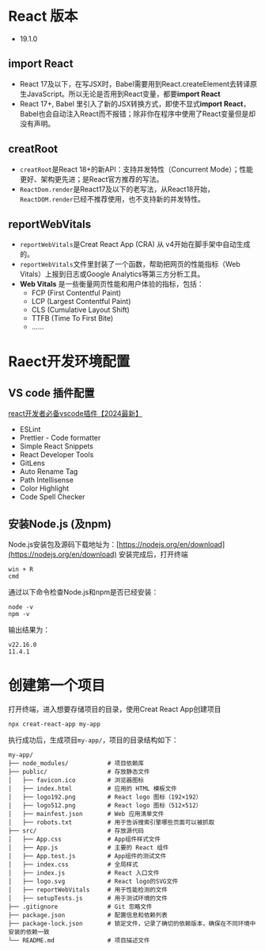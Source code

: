 # React 版本
- 19.1.0
## import React
- React 17及以下，在写JSX时，Babel需要用到React.createElement去转译原生JavaScript。所以无论是否用到React变量，都要**import React**
- React 17+, Babel 里引入了新的JSX转换方式，即使不显式**import React**，Babel也会自动注入React而不报错；除非你在程序中使用了React变量但是却没有声明。
## creatRoot
- ```creatRoot```是React 18+的新API：支持并发特性（Concurrent Mode）；性能更好、架构更先进；是React官方推荐的写法。
- ```ReactDom.render```是React17及以下的老写法，从React18开始，```ReactDOM.render```已经不推荐使用，也不支持新的并发特性。
## reportWebVitals
- ```reportWebVitals```是Creat React App (CRA) 从 v4开始在脚手架中自动生成的。
- ```reportWebVitals```文件里封装了一个函数，帮助把网页的性能指标（Web Vitals）上报到日志或Google Analytics等第三方分析工具。
- **Web Vitals** 是一些衡量网页性能和用户体验的指标，包括：
  - FCP (First Contentful Paint)
  - LCP (Largest Contentful Paint)
  - CLS (Cumulative Layout Shift)
  - TTFB (Time To First Bite)
  - ……
# Raect开发环境配置
## VS code 插件配置
[react开发者必备vscode插件【2024最新】](https://juejin.cn/post/7337519776794918921)
- ESLint
- Prettier - Code formatter
- Simple React Snippets
- React Developer Tools
- GitLens
- Auto Rename Tag
- Path Intellisense
- Color Highlight
- Code Spell Checker
## 安装Node.js (及npm)
Node.js安装包及源码下载地址为：[https://nodejs.org/en/download](https://nodejs.org/en/download)
安装完成后，打开终端
```
win + R
cmd
```
通过以下命令检查Node.js和npm是否已经安装：
```
node -v 
npm -v
```
输出结果为：
```
v22.16.0
11.4.1
```
# 创建第一个项目
打开终端，进入想要存储项目的目录，使用Creat React App创建项目
```
npx creat-react-app my-app
```
执行成功后，生成项目```my-app/```，项目的目录结构如下：
```
my-app/
├── node_modules/           # 项目依赖库
├── public/                 # 存放静态文件
│   ├── favicon.ico         # 浏览器图标
│   ├── index.html          # 应用的 HTML 模板文件
│   ├── logo192.png         # React logo 图标（192×192）
│   ├── logo512.png         # React logo 图标（512×512）
│   ├── mainfest.json       # Web 应用清单文件
│   ├── robots.txt          # 用于告诉搜索引擎哪些页面可以被抓取
├── src/                    # 存放源代码
│   ├── App.css             # App组件样式文件
│   ├── App.js              # 主要的 React 组件
│   ├── App.test.js         # App组件的测试文件
│   ├── index.css           # 全局样式
│   ├── index.js            # React 入口文件
│   ├── logo.svg            # React logo的SVG文件
│   ├── reportWebVitals     # 用于性能检测的文件
│   ├── setupTests.js       # 用于测试环境的文件
├── .gitignore              # Git 忽略文件
├── package.json            # 配置信息和依赖列表
├── package-lock.json       # 锁定文件，记录了确切的依赖版本，确保在不同环境中安装的依赖一致
└── README.md               # 项目描述文件
```
